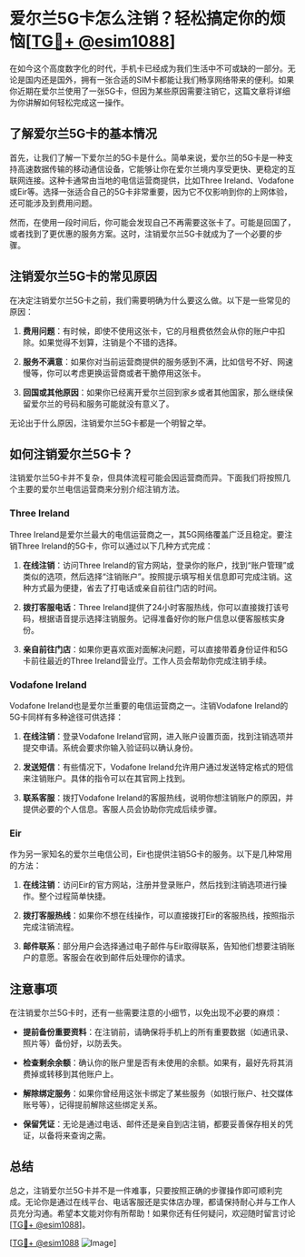 # 爱尔兰5G卡怎么注销？轻松搞定你的烦恼[[TG💪+ @esim1088](https://t.me/s/esim1088)]

在如今这个高度数字化的时代，手机卡已经成为我们生活中不可或缺的一部分。无论是国内还是国外，拥有一张合适的SIM卡都能让我们畅享网络带来的便利。如果你近期在爱尔兰使用了一张5G卡，但因为某些原因需要注销它，这篇文章将详细为你讲解如何轻松完成这一操作。

## 了解爱尔兰5G卡的基本情况

首先，让我们了解一下爱尔兰的5G卡是什么。简单来说，爱尔兰的5G卡是一种支持高速数据传输的移动通信设备，它能够让你在爱尔兰境内享受更快、更稳定的互联网连接。这种卡通常由当地的电信运营商提供，比如Three Ireland、Vodafone或Eir等。选择一张适合自己的5G卡非常重要，因为它不仅影响到你的上网体验，还可能涉及到费用问题。

然而，在使用一段时间后，你可能会发现自己不再需要这张卡了。可能是回国了，或者找到了更优惠的服务方案。这时，注销爱尔兰5G卡就成为了一个必要的步骤。

## 注销爱尔兰5G卡的常见原因

在决定注销爱尔兰5G卡之前，我们需要明确为什么要这么做。以下是一些常见的原因：

1. **费用问题**：有时候，即使不使用这张卡，它的月租费依然会从你的账户中扣除。如果觉得不划算，注销是个不错的选择。
   
2. **服务不满意**：如果你对当前运营商提供的服务感到不满，比如信号不好、网速慢等，你可以考虑更换运营商或者干脆停用这张卡。
   
3. **回国或其他原因**：如果你已经离开爱尔兰回到家乡或者其他国家，那么继续保留爱尔兰的号码和服务可能就没有意义了。

无论出于什么原因，注销爱尔兰5G卡都是一个明智之举。

## 如何注销爱尔兰5G卡？

注销爱尔兰5G卡并不复杂，但具体流程可能会因运营商而异。下面我们将按照几个主要的爱尔兰电信运营商来分别介绍注销方法。

### Three Ireland

Three Ireland是爱尔兰最大的电信运营商之一，其5G网络覆盖广泛且稳定。要注销Three Ireland的5G卡，你可以通过以下几种方式完成：

1. **在线注销**：访问Three Ireland的官方网站，登录你的账户，找到“账户管理”或类似的选项，然后选择“注销账户”。按照提示填写相关信息即可完成注销。这种方式最为便捷，省去了打电话或亲自前往门店的时间。

2. **拨打客服电话**：Three Ireland提供了24小时客服热线，你可以直接拨打该号码，根据语音提示选择注销服务。记得准备好你的账户信息以便客服核实身份。

3. **亲自前往门店**：如果你更喜欢面对面解决问题，可以直接带着身份证件和5G卡前往最近的Three Ireland营业厅。工作人员会帮助你完成注销手续。

### Vodafone Ireland

Vodafone Ireland也是爱尔兰重要的电信运营商之一。注销Vodafone Ireland的5G卡同样有多种途径可供选择：

1. **在线注销**：登录Vodafone Ireland官网，进入账户设置页面，找到注销选项并提交申请。系统会要求你输入验证码以确认身份。

2. **发送短信**：有些情况下，Vodafone Ireland允许用户通过发送特定格式的短信来注销账户。具体的指令可以在其官网上找到。

3. **联系客服**：拨打Vodafone Ireland的客服热线，说明你想注销账户的原因，并提供必要的个人信息。客服人员会协助你完成后续步骤。

### Eir

作为另一家知名的爱尔兰电信公司，Eir也提供注销5G卡的服务。以下是几种常用的方法：

1. **在线注销**：访问Eir的官方网站，注册并登录账户，然后找到注销选项进行操作。整个过程简单快捷。

2. **拨打客服热线**：如果你不想在线操作，可以直接拨打Eir的客服热线，按照指示完成注销流程。

3. **邮件联系**：部分用户会选择通过电子邮件与Eir取得联系，告知他们想要注销账户的意愿。客服会在收到邮件后处理你的请求。

## 注意事项

在注销爱尔兰5G卡时，还有一些需要注意的小细节，以免出现不必要的麻烦：

- **提前备份重要资料**：在注销前，请确保将手机上的所有重要数据（如通讯录、照片等）备份好，以防丢失。
  
- **检查剩余余额**：确认你的账户里是否有未使用的余额。如果有，最好先将其消费掉或转移到其他账户上。

- **解除绑定服务**：如果你曾经用这张卡绑定了某些服务（如银行账户、社交媒体账号等），记得提前解除这些绑定关系。

- **保留凭证**：无论是通过电话、邮件还是亲自到店注销，都要妥善保存相关的凭证，以备将来查询之需。

## 总结

总之，注销爱尔兰5G卡并不是一件难事，只要按照正确的步骤操作即可顺利完成。无论你是通过在线平台、电话客服还是实体店办理，都请保持耐心并与工作人员充分沟通。希望本文能对你有所帮助！如果你还有任何疑问，欢迎随时留言讨论[[TG💪+ @esim1088](https://t.me/s/esim1088)]。

[[TG💪+ @esim1088](https://t.me/s/esim1088) ![Image](https://i.postimg.cc/4NQfJmqS/Snipaste-2025-05-13-00-14-12.png)]
